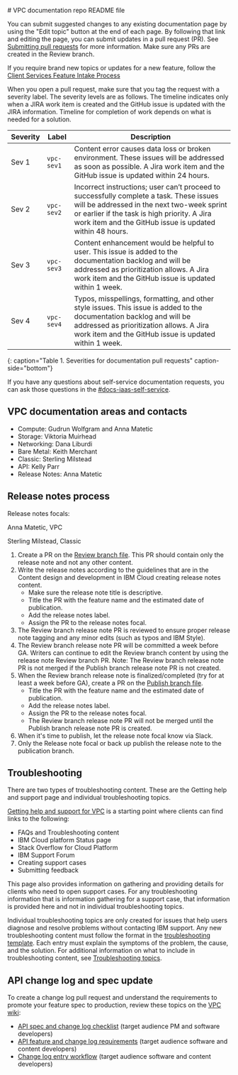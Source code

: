 <staging># VPC documentation repo README file

You can submit suggested changes to any existing documentation page by using the "Edit topic" button at the end of each page. By following that link and editing the page, you can submit updates in a pull request (PR). See [Submitting pull requests](https://test.cloud.ibm.com/docs/writing?topic=writing-pr) for more information. Make sure any PRs are created in the Review branch.

If you require brand new topics or updates for a new feature, follow the [Client Services Feature Intake Process](https://confluence.swg.usma.ibm.com:8445/display/UI/Client+Services+Feature+Intake+Process)

When you open a pull request, make sure that you tag the request with a severity label. The severity levels are as follows. The timeline indicates only when a JIRA work item is created and the GitHub issue is updated with the JIRA information. Timeline for completion of work depends on what is needed for a solution.

| Severity | Label | Description |
| --- | --- | --- |
| Sev 1 | `vpc-sev1` | Content error causes data loss or broken environment. These issues will be addressed as soon as possible. A Jira work item and the GitHub issue is updated within 24 hours. |
| Sev 2 | `vpc-sev2` | Incorrect instructions; user can’t proceed to successfully complete a task. These issues will be addressed in the next two-week sprint or earlier if the task is high priority. A Jira work item and the GitHub issue is updated within 48 hours. |
| Sev 3 | `vpc-sev3` | Content enhancement would be helpful to user. This issue is added to the documentation backlog and will be addressed as prioritization allows. A Jira work item and the GitHub issue is updated within 1 week. |
| Sev 4 | `vpc-sev4` | Typos, misspellings, formatting, and other style issues. This issue is added to the documentation backlog and will be addressed as prioritization allows. A Jira work item and the GitHub issue is updated within 1 week. |
{: caption="Table 1. Severities for documentation pull requests" caption-side="bottom"}

If you have any questions about self-service documentation requests, you can ask those questions in the [#docs-iaas-self-service](https://ibm-cloudplatform.slack.com/archives/C06208Q8B8F).


## VPC documentation areas and contacts

* Compute: Gudrun Wolfgram and Anna Matetic
* Storage: Viktoria Muirhead
* Networking: Dana Liburdi
* Bare Metal: Keith Merchant
* Classic: Sterling Milstead
* API: Kelly Parr
* Release Notes: Anna Matetic

## Release notes process

Release notes focals:

Anna Matetic, VPC

Sterling Milstead, Classic

1. Create a PR on the [Review branch file](https://github.ibm.com/cloud-docs/vpc/blob/review/release-notes.md). This PR should contain only the release note and not any other content.
2. Write the release notes according to the guidelines that are in the Content design and development in IBM Cloud creating release notes content.
   - Make sure the release note title is descriptive.
   - Title the PR with the feature name and the estimated date of publication.
   - Add the release notes label.
   - Assign the PR to the release notes focal.
3. The Review branch release note PR is reviewed to ensure proper release note tagging and any minor edits (such as typos and IBM Style).
4. The Review branch release note PR will be committed a week before GA. Writers can continue to edit the Review branch content by using the release note Review branch PR. Note: The Review branch release note PR is not merged if the Publish branch release note PR is not created.
5. When the Review branch release note is finalized/completed (try for at least a week before GA), create a PR on the [Publish branch file](https://github.ibm.com/cloud-docs/vpc/blob/publish/release-notes.md).
   - Title the PR with the feature name and the estimated date of publication.
   - Add the release notes label.
   - Assign the PR to the release notes focal.
   - The Review branch release note PR will not be merged until the Publish branch release note PR is created.
6. When it's time to publish, let the release note focal know via Slack.
7. Only the Release note focal or back up publish the release note to the publication branch.

## Troubleshooting

There are two types of troubleshooting content. These are the Getting help and support page and individual troubleshooting topics.

[Getting help and support for VPC](https://test.cloud.ibm.com/docs/vpc?topic=vpc-getting-help-and-support-for-vpc) is a starting point where clients can find links to the following:
* FAQs and Troubleshooting content
* IBM Cloud platform Status page
* Stack Overflow for Cloud Platform
* IBM Support Forum
* Creating support cases
* Submitting feedback

This page also provides information on gathering and providing details for clients who need to open support cases. For any troubleshooting information that is information gathering for a support case, that information is provided here and not in individual troubleshooting topics.

Individual troubleshooting topics are only created for issues that help users diagnose and resolve problems without contacting IBM support. Any new troubleshooting content must follow the format in the [troubleshooting template](https://github.ibm.com/cloud-docs/vpc/blob/review/troubleshooting_vpc_template.md). Each entry must explain the symptoms of the problem, the cause, and the solution. For additional information on what to include in troubleshooting content, see [Troubleshooting topics](https://test.cloud.ibm.com/docs/writing?topic=writing-troubleshooting-topics).

## API change log and spec update
To create a change log pull request and understand the requirements to promote your feature spec to production, review these topics on the [VPC wiki](https://github.ibm.com/cloud-api-docs/vpc/wiki):
- [API spec and change log checklist](https://github.ibm.com/cloud-api-docs/vpc/wiki/API-spec-and-change-log-checklist) (target audience PM and software developers)
- [API feature and change log requirements](https://github.ibm.com/cloud-api-docs/vpc/wiki/API-feature-and-change-log-requirements) (target audience software and content developers)
- [Change log entry workflow](https://github.ibm.com/cloud-api-docs/vpc/wiki/Change-log-entry-workflow) (target audience software and content developers)
</staging>

